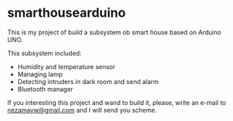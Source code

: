 # smarthousearduino

This is my project of build a subsystem ob smart house based on Arduino UNO.

This subsystem included:
* Humidity and temperature sensor
* Managing lamp
* Detecting intruders in dark room and send alarm
* Bluetooth manager

If you interesting this project and wand to build it, please, write an e-mail to nezamayw@gmail.com and I will send you scheme.
